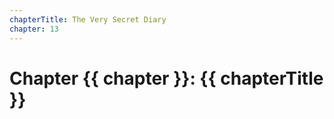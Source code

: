 ```yaml
---
chapterTitle: The Very Secret Diary
chapter: 13
---
```


# Chapter {{ chapter }}: {{ chapterTitle }}
